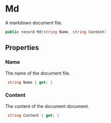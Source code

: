 # Md
A markdown document file.

```cs
public record Md(string Name, string Content)
```

## Properties
### Name
The name of the document file.

```cs
 string Name { get; }
```

### Content
The content of the document document.

```cs
 string Content { get; }
```

